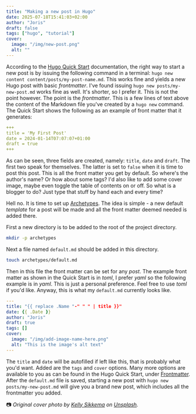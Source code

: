 ```yaml
---
title: "Making a new post in Hugo"
date: 2025-07-18T15:41:03+02:00
author: "Joris"
draft: false
tags: ["hugo", "tutorial"]
cover:
  image: "/img/new-post.png"
  alt: ""
---
```


According to the [Hugo Quick Start](https://gohugo.io/getting-started/quick-start/) documentation, the right way to start a new post is by issuing the following command in a terminal: `hugo new content content/posts/my-post-name.md`. This works fine and yields a new Hugo post with basic _frontmatter_. I've found issuing `hugo new posts/my-new-post.md` works fine as well. It's shorter, so I prefer it. This is not the point however. The point is the _frontmatter_. This is a few lines of text above the content of the Markdown file you've created by a `hugo new` command. The Quick Start shows the following as an example of front matter that it generates:

```yaml
+++
title = 'My First Post'
date = 2024-01-14T07:07:07+01:00
draft = true
+++
```

As can be seen, three fields are created, namely: `title`, `date` and `draft`. The first two speak for themselves. The latter is set to `false` when it is time to post this post. This is all the front matter you get by default. So where's the author's name? Or how about some tags? I'd also like to add some cover image, maybe even toggle the table of contents on or off. So what is a blogger to do? Just type that stuff by hand each and every time?

Hell no. It is time to set up [Archetypes](https://gohugo.io/content-management/archetypes/). The idea is simple - a new default _template_ for a post will be made and all the front matter deemed needed is added there.

First a new directory is to be added to the root of the project directory.
 
```bash
mkdir -p archetypes
```

Next a file named `default.md` should be added in this directory.

```bash
touch archetypes/default.md
```

Then in this file the front matter can be set for any _post_.  The example front matter as shown in the Quick Start is in _toml_, I prefer _yaml_ so the following example is in _yaml_. This is just a personal preference. Feel free to use _toml_ if you'd like. Anyway, this is what my `default.md` currently looks like.

```yaml
---
title: "{{ replace .Name "-" " " | title }}"
date: {{ .Date }}
author: "Joris"
draft: true
tags: []
cover:
  image: "/img/add-image-name-here.png"
  alt: "This is the image's alt text"
---
```

The `title` and `date` will be autofilled if left like this, that is probably what you'd want. Added are the `tags` and `cover` options. Many more options are available to you as can be found in the Hugo Quick Start, under [Frontmatter](https://gohugo.io/content-management/front-matter/). After the `default.md` file is saved, starting a new post with `hugo new posts/my-new-post.md` will give you a brand new post, which includes all the frontmatter you added.

📷 _Original cover photo by [Kelly Sikkema](https://unsplash.com/photos/a-woman-holding-a-cup-of-coffee-next-to-a-notepad--YP-I0r2mk0) on [Unsplash](https://unsplash.com)._

